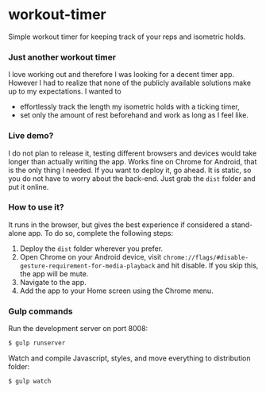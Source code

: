 # workout-timer

Simple workout timer for keeping track of your reps and isometric holds.

### Just another workout timer

I love working out and therefore I was looking for a decent timer app. However I had to realize that none of the
publicly available solutions make up to my expectations. I wanted to

* effortlessly track the length my isometric holds with a ticking timer,
* set only the amount of rest beforehand and work as long as I feel like.

### Live demo?

I do not plan to release it, testing different browsers and devices would take longer than actually writing the app.
Works fine on Chrome for Android, that is the only thing I needed. If you want to deploy it, go ahead. 
It is static, so you do not have to worry about the back-end. Just grab the `dist` folder and put it online.

### How to use it?

It runs in the browser, but gives the best experience if considered a stand-alone app. To do so,
complete the following steps:

1. Deploy the `dist` folder wherever you prefer.
2. Open Chrome on your Android device, visit
`chrome://flags/#disable-gesture-requirement-for-media-playback` and hit disable. If you skip this,
the app will be mute.
3. Navigate to the app.
3. Add the app to your Home screen using the Chrome menu.

### Gulp commands

Run the development server on port 8008:

```sh
$ gulp runserver
```

Watch and compile Javascript, styles, and move everything to distribution folder:

```sh
$ gulp watch
```